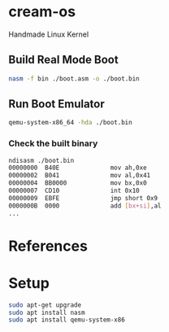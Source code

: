 # cream-os
Handmade Linux Kernel

## Build Real Mode Boot
```bash
nasm -f bin ./boot.asm -o ./boot.bin
```

## Run Boot Emulator
```bash
qemu-system-x86_64 -hda ./boot.bin
```

### Check the built binary
```bash
ndisasm ./boot.bin 
00000000  B40E              mov ah,0xe
00000002  B041              mov al,0x41
00000004  BB0000            mov bx,0x0
00000007  CD10              int 0x10
00000009  EBFE              jmp short 0x9
0000000B  0000              add [bx+si],al
...
```

# References

# Setup
```bash
sudo apt-get upgrade
sudo apt install nasm
sudo apt install qemu-system-x86
```
